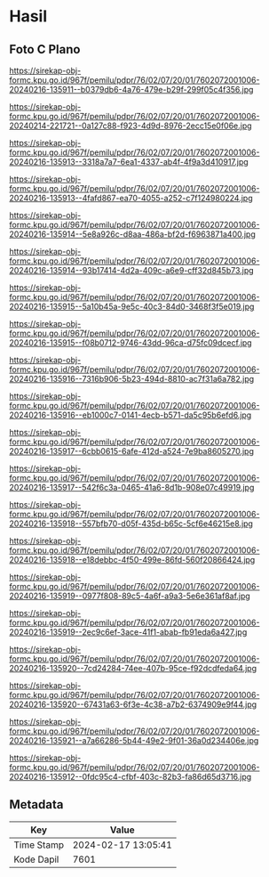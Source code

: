 # Hasil

## Foto C Plano

https://sirekap-obj-formc.kpu.go.id/967f/pemilu/pdpr/76/02/07/20/01/7602072001006-20240216-135911--b0379db6-4a76-479e-b29f-299f05c4f356.jpg

https://sirekap-obj-formc.kpu.go.id/967f/pemilu/pdpr/76/02/07/20/01/7602072001006-20240214-221721--0a127c88-f923-4d9d-8976-2ecc15e0f06e.jpg

https://sirekap-obj-formc.kpu.go.id/967f/pemilu/pdpr/76/02/07/20/01/7602072001006-20240216-135913--3318a7a7-6ea1-4337-ab4f-4f9a3d410917.jpg

https://sirekap-obj-formc.kpu.go.id/967f/pemilu/pdpr/76/02/07/20/01/7602072001006-20240216-135913--4fafd867-ea70-4055-a252-c7f124980224.jpg

https://sirekap-obj-formc.kpu.go.id/967f/pemilu/pdpr/76/02/07/20/01/7602072001006-20240216-135914--5e8a926c-d8aa-486a-bf2d-f6963871a400.jpg

https://sirekap-obj-formc.kpu.go.id/967f/pemilu/pdpr/76/02/07/20/01/7602072001006-20240216-135914--93b17414-4d2a-409c-a6e9-cff32d845b73.jpg

https://sirekap-obj-formc.kpu.go.id/967f/pemilu/pdpr/76/02/07/20/01/7602072001006-20240216-135915--5a10b45a-9e5c-40c3-84d0-3468f3f5e019.jpg

https://sirekap-obj-formc.kpu.go.id/967f/pemilu/pdpr/76/02/07/20/01/7602072001006-20240216-135915--f08b0712-9746-43dd-96ca-d75fc09dcecf.jpg

https://sirekap-obj-formc.kpu.go.id/967f/pemilu/pdpr/76/02/07/20/01/7602072001006-20240216-135916--7316b906-5b23-494d-8810-ac7f31a6a782.jpg

https://sirekap-obj-formc.kpu.go.id/967f/pemilu/pdpr/76/02/07/20/01/7602072001006-20240216-135916--eb1000c7-0141-4ecb-b571-da5c95b6efd6.jpg

https://sirekap-obj-formc.kpu.go.id/967f/pemilu/pdpr/76/02/07/20/01/7602072001006-20240216-135917--6cbb0615-6afe-412d-a524-7e9ba8605270.jpg

https://sirekap-obj-formc.kpu.go.id/967f/pemilu/pdpr/76/02/07/20/01/7602072001006-20240216-135917--542f6c3a-0465-41a6-8d1b-908e07c49919.jpg

https://sirekap-obj-formc.kpu.go.id/967f/pemilu/pdpr/76/02/07/20/01/7602072001006-20240216-135918--557bfb70-d05f-435d-b65c-5cf6e46215e8.jpg

https://sirekap-obj-formc.kpu.go.id/967f/pemilu/pdpr/76/02/07/20/01/7602072001006-20240216-135918--e18debbc-4f50-499e-86fd-560f20866424.jpg

https://sirekap-obj-formc.kpu.go.id/967f/pemilu/pdpr/76/02/07/20/01/7602072001006-20240216-135919--0977f808-89c5-4a6f-a9a3-5e6e361af8af.jpg

https://sirekap-obj-formc.kpu.go.id/967f/pemilu/pdpr/76/02/07/20/01/7602072001006-20240216-135919--2ec9c6ef-3ace-41f1-abab-fb91eda6a427.jpg

https://sirekap-obj-formc.kpu.go.id/967f/pemilu/pdpr/76/02/07/20/01/7602072001006-20240216-135920--7cd24284-74ee-407b-95ce-f92dcdfeda64.jpg

https://sirekap-obj-formc.kpu.go.id/967f/pemilu/pdpr/76/02/07/20/01/7602072001006-20240216-135920--67431a63-6f3e-4c38-a7b2-6374909e9f44.jpg

https://sirekap-obj-formc.kpu.go.id/967f/pemilu/pdpr/76/02/07/20/01/7602072001006-20240216-135921--a7a66286-5b44-49e2-9f01-36a0d234406e.jpg

https://sirekap-obj-formc.kpu.go.id/967f/pemilu/pdpr/76/02/07/20/01/7602072001006-20240216-135912--0fdc95c4-cfbf-403c-82b3-fa86d65d3716.jpg


## Metadata

| Key        | Value               |
| ---------- | ------------------- |
| Time Stamp | 2024-02-17 13:05:41 |
| Kode Dapil | 7601                |



